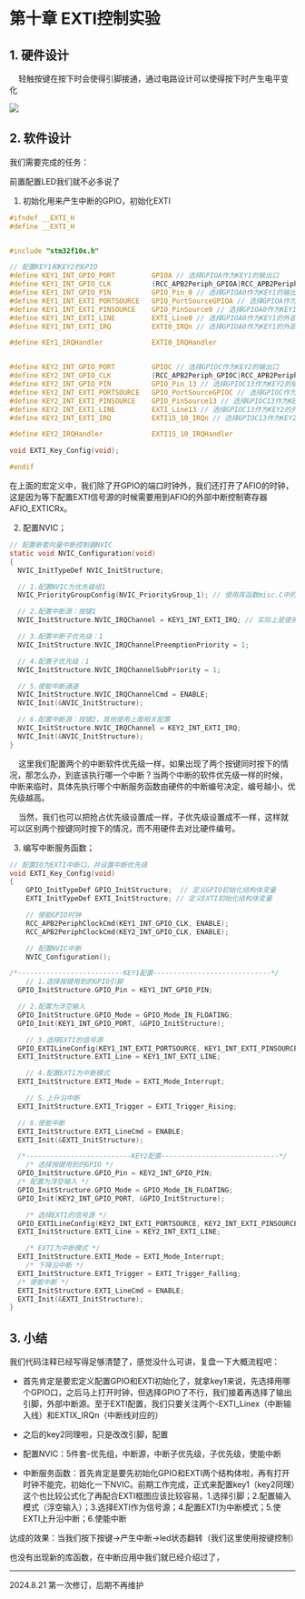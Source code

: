 # 第十章 EXTI控制实验

## 1. 硬件设计

    轻触按键在按下时会使得引脚接通，通过电路设计可以使得按下时产生电平变化

![](https://doc.embedfire.com/mcu/stm32/f103zhinanzhe/std/zh/latest/_images/EXTI004.png)

## 2. 软件设计

我们需要完成的任务：

前置配置LED我们就不必多说了

1. 初始化用来产生中断的GPIO，初始化EXTI

```c
#ifndef __EXTI_H
#define __EXTI_H


#include "stm32f10x.h"

// 配置KEY1和KEY2的GPIO
#define KEY1_INT_GPIO_PORT         GPIOA // 选择GPIOA作为KEY1的输出口
#define KEY1_INT_GPIO_CLK          (RCC_APB2Periph_GPIOA|RCC_APB2Periph_AFIO) // 使能GPIOA时钟和AFIO时钟
#define KEY1_INT_GPIO_PIN          GPIO_Pin_0 // 选择GPIOA0作为KEY1的输出引脚
#define KEY1_INT_EXTI_PORTSOURCE   GPIO_PortSourceGPIOA // 选择GPIOA作为KEY1的外部中断源
#define KEY1_INT_EXTI_PINSOURCE    GPIO_PinSource0 // 选择GPIOA0作为KEY1的外部中断源
#define KEY1_INT_EXTI_LINE         EXTI_Line0 // 选择GPIOA0作为KEY1的外部中断线
#define KEY1_INT_EXTI_IRQ          EXTI0_IRQn // 选择GPIOA0作为KEY1的外部中断中断源

#define KEY1_IRQHandler            EXTI0_IRQHandler


#define KEY2_INT_GPIO_PORT         GPIOC // 选择GPIOC作为KEY2的输出口
#define KEY2_INT_GPIO_CLK          (RCC_APB2Periph_GPIOC|RCC_APB2Periph_AFIO) // 使能GPIOC时钟和AFIO时钟
#define KEY2_INT_GPIO_PIN          GPIO_Pin_13 // 选择GPIOC13作为KEY2的输出引脚
#define KEY2_INT_EXTI_PORTSOURCE   GPIO_PortSourceGPIOC // 选择GPIOC作为KEY2的外部中断源
#define KEY2_INT_EXTI_PINSOURCE    GPIO_PinSource13 // 选择GPIOC13作为KEY2的外部中断源
#define KEY2_INT_EXTI_LINE         EXTI_Line13 // 选择GPIOC13作为KEY2的外部中断线
#define KEY2_INT_EXTI_IRQ          EXTI15_10_IRQn // 选择GPIOC13作为KEY2的外部中断中断源

#define KEY2_IRQHandler            EXTI15_10_IRQHandler

void EXTI_Key_Config(void);

#endif
```

在上面的宏定义中，我们除了开GPIO的端口时钟外，我们还打开了AFIO的时钟， 这是因为等下配置EXTI信号源的时候需要用到AFIO的外部中断控制寄存器AFIO_EXTICRx。

2. 配置NVIC；

```c
// 配置嵌套向量中断控制器NVIC
static void NVIC_Configuration(void)
{
  NVIC_InitTypeDef NVIC_InitStructure;

  // 1.配置NVIC为优先级组1
  NVIC_PriorityGroupConfig(NVIC_PriorityGroup_1); // 使用库函数misc.C中的函数-NVIC_PriorityGroupConfig()配置NVIC为优先级组1

  // 2.配置中断源：按键1
  NVIC_InitStructure.NVIC_IRQChannel = KEY1_INT_EXTI_IRQ; // 实际上是使用的是EXTI_IRQn

  // 3.配置中断子优先级：1
  NVIC_InitStructure.NVIC_IRQChannelPreemptionPriority = 1;

  // 4.配置子优先级：1
  NVIC_InitStructure.NVIC_IRQChannelSubPriority = 1;

  // 5.使能中断通道
  NVIC_InitStructure.NVIC_IRQChannelCmd = ENABLE;
  NVIC_Init(&NVIC_InitStructure);

  // 6.配置中断源：按键2，其他使用上面相关配置
  NVIC_InitStructure.NVIC_IRQChannel = KEY2_INT_EXTI_IRQ;
  NVIC_Init(&NVIC_InitStructure);
}
```

    这里我们配置两个的中断软件优先级一样，如果出现了两个按键同时按下的情况，那怎么办，到底该执行哪一个中断？当两个中断的软件优先级一样的时候， 中断来临时，具体先执行哪个中断服务函数由硬件的中断编号决定，编号越小，优先级越高。

    当然，我们也可以把抢占优先级设置成一样，子优先级设置成不一样，这样就可以区别两个按键同时按下的情况，而不用硬件去对比硬件编号。

3. 编写中断服务函数；

```c
// 配置IO为EXTI中断口，并设置中断优先级
void EXTI_Key_Config(void)
{
    GPIO_InitTypeDef GPIO_InitStructure;  // 定义GPIO初始化结构体变量
    EXTI_InitTypeDef EXTI_InitStructure; // 定义EXTI初始化结构体变量

    // 使能GPIO时钟
    RCC_APB2PeriphClockCmd(KEY1_INT_GPIO_CLK, ENABLE);
    RCC_APB2PeriphClockCmd(KEY2_INT_GPIO_CLK, ENABLE);

    // 配置NVIC中断
    NVIC_Configuration();

/*--------------------------KEY1配置-----------------------------*/
    // 1.选择按键用到的GPIO引脚
  GPIO_InitStructure.GPIO_Pin = KEY1_INT_GPIO_PIN;

  // 2.配置为浮空输入
  GPIO_InitStructure.GPIO_Mode = GPIO_Mode_IN_FLOATING;
  GPIO_Init(KEY1_INT_GPIO_PORT, &GPIO_InitStructure);

    // 3.选择EXTI的信号源
  GPIO_EXTILineConfig(KEY1_INT_EXTI_PORTSOURCE, KEY1_INT_EXTI_PINSOURCE); 
  EXTI_InitStructure.EXTI_Line = KEY1_INT_EXTI_LINE;

    // 4.配置EXTI为中断模式
  EXTI_InitStructure.EXTI_Mode = EXTI_Mode_Interrupt;

    // 5.上升沿中断
  EXTI_InitStructure.EXTI_Trigger = EXTI_Trigger_Rising;

  // 6.使能中断    
  EXTI_InitStructure.EXTI_LineCmd = ENABLE;
  EXTI_Init(&EXTI_InitStructure);

  /*--------------------------KEY2配置-----------------------------*/
    /* 选择按键用到的GPIO */    
  GPIO_InitStructure.GPIO_Pin = KEY2_INT_GPIO_PIN;
  /* 配置为浮空输入 */    
  GPIO_InitStructure.GPIO_Mode = GPIO_Mode_IN_FLOATING;
  GPIO_Init(KEY2_INT_GPIO_PORT, &GPIO_InitStructure);

    /* 选择EXTI的信号源 */
  GPIO_EXTILineConfig(KEY2_INT_EXTI_PORTSOURCE, KEY2_INT_EXTI_PINSOURCE); 
  EXTI_InitStructure.EXTI_Line = KEY2_INT_EXTI_LINE;

    /* EXTI为中断模式 */
  EXTI_InitStructure.EXTI_Mode = EXTI_Mode_Interrupt;
    /* 下降沿中断 */
  EXTI_InitStructure.EXTI_Trigger = EXTI_Trigger_Falling;
  /* 使能中断 */    
  EXTI_InitStructure.EXTI_LineCmd = ENABLE;
  EXTI_Init(&EXTI_InitStructure);
}
```

## 3. 小结

我们代码注释已经写得足够清楚了，感觉没什么可讲，复盘一下大概流程吧：

- 首先肯定是要宏定义配置GPIO和EXTI初始化了，就拿key1来说，先选择用哪个GPIO口，之后马上打开时钟，但选择GPIO了不行，我们接着再选择了输出引脚，外部中断源。至于EXTI配置，我们只要关注两个-EXTI_Linex（中断输入线）和EXTIX_IRQn（中断线对应的）

- 之后的key2同理啦，只是改改引脚，配置

- 配置NVIC：5件套-优先组，中断源，中断子优先级，子优先级，使能中断

- 中断服务函数：首先肯定是要先初始化GPIO和EXTI两个结构体啦，再有打开时钟不能完，初始化一下NVIC。前期工作完成，正式来配置key1（key2同理）这个也比较公式化了再配合EXTI框图应该比较容易，1.选择引脚；2.配置输入模式（浮空输入）；3.选择EXTI作为信号源；4.配置EXTI为中断模式；5.使EXTI上升沿中断；6.使能中断

达成的效果：当我们按下按键->产生中断->led状态翻转（我们这里使用按键控制）

也没有出现新的库函数，在中断应用中我们就已经介绍过了，

---

2024.8.21 第一次修订，后期不再维护
